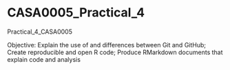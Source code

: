 # CASA0005_Practical_4
Practical_4_CASA0005

Objective:
Explain the use of and differences between Git and GitHub; 
Create reproducible and open R code; 
Produce RMarkdown documents that explain code and analysis
